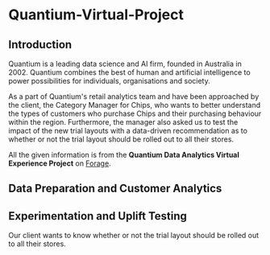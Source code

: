 # Quantium-Virtual-Project
## Introduction
Quantium is a leading data science and AI firm, founded in Australia in 2002. Quantium combines the best of human and artificial intelligence to power possibilities for individuals, organisations and society.

As a part of Quantium's retail analytics team and have been approached by the client, the Category Manager for Chips, who wants to better understand the types of customers who purchase Chips and their purchasing behaviour within the region. Furthermore, the manager also asked us to test the impact of the new trial layouts with a data-driven recommendation as to whether or not the trial layout should be rolled out to all their stores.

All the given information is from the **Quantium Data Analytics Virtual Experience Project** on [Forage](https://www.theforage.com/virtual-internships/prototype/NkaC7knWtjSbi6aYv/Data%20Analytics%20Virtual%20Experience%20Program?ref=H9ARjfcciFq8iXfBx).

## Data Preparation and Customer Analytics


## Experimentation and Uplift Testing
Our client wants to know whether or not the trial layout should be rolled out to all their stores.

